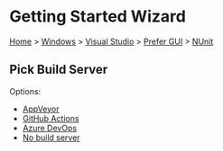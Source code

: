 <!--
GENERATED FILE - DO NOT EDIT
This file was generated by [MarkdownSnippets](https://github.com/SimonCropp/MarkdownSnippets).
Source File: /docs/mdsource/wiz/Windows_VisualStudio_Gui_NUnit.source.md
To change this file edit the source file and then run MarkdownSnippets.
-->

# Getting Started Wizard

[Home](/docs/wiz/readme.md) > [Windows](Windows.md) > [Visual Studio](Windows_VisualStudio.md) > [Prefer GUI](Windows_VisualStudio_Gui.md) > [NUnit](Windows_VisualStudio_Gui_NUnit.md)

## Pick Build Server

Options:
 * [AppVeyor](Windows_VisualStudio_Gui_NUnit_AppVeyor.md)
 * [GitHub Actions](Windows_VisualStudio_Gui_NUnit_GitHubActions.md)
 * [Azure DevOps](Windows_VisualStudio_Gui_NUnit_AzureDevOps.md)
 * [No build server](Windows_VisualStudio_Gui_NUnit_None.md)
